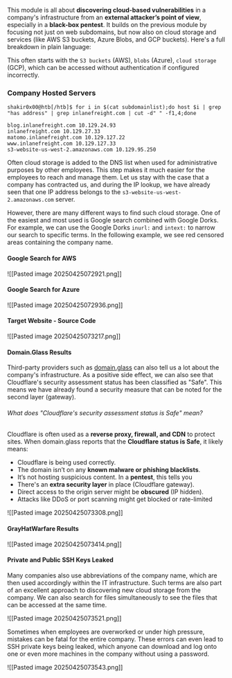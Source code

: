 This module is all about **discovering cloud-based vulnerabilities** in a company's infrastructure from an **external attacker’s point of view**, especially in a **black-box pentest**. It builds on the previous module by focusing not just on web subdomains, but now also on cloud storage and services (like AWS S3 buckets, Azure Blobs, and GCP buckets). Here's a full breakdown in plain language:

This often starts with the `S3 buckets` (AWS), `blobs` (Azure), `cloud storage` (GCP), which can be accessed without authentication if configured incorrectly.

### Company Hosted Servers

```shell
shakir0x00@htb[/htb]$ for i in $(cat subdomainlist);do host $i | grep "has address" | grep inlanefreight.com | cut -d" " -f1,4;done

blog.inlanefreight.com 10.129.24.93
inlanefreight.com 10.129.27.33
matomo.inlanefreight.com 10.129.127.22
www.inlanefreight.com 10.129.127.33
s3-website-us-west-2.amazonaws.com 10.129.95.250
```

Often cloud storage is added to the DNS list when used for administrative purposes by other employees. This step makes it much easier for the employees to reach and manage them. Let us stay with the case that a company has contracted us, and during the IP lookup, we have already seen that one IP address belongs to the `s3-website-us-west-2.amazonaws.com` server.

However, there are many different ways to find such cloud storage. One of the easiest and most used is Google search combined with Google Dorks. For example, we can use the Google Dorks `inurl:` and `intext:` to narrow our search to specific terms. In the following example, we see red censored areas containing the company name.

#### Google Search for AWS

![[Pasted image 20250425072921.png]]

#### Google Search for Azure

![[Pasted image 20250425072936.png]]


#### Target Website - Source Code
![[Pasted image 20250425073217.png]]

#### Domain.Glass Results

Third-party providers such as [domain.glass](https://domain.glass) can also tell us a lot about the company's infrastructure. As a positive side effect, we can also see that Cloudflare's security assessment status has been classified as "Safe". This means we have already found a security measure that can be noted for the second layer (gateway).

###### What does "Cloudflare's security assessment status is Safe" mean?

Cloudflare is often used as a **reverse proxy, firewall, and CDN** to protect sites.
When domain.glass reports that the **Cloudflare status is Safe**, it likely means:
- Cloudflare is being used correctly.
- The domain isn’t on any **known malware or phishing blacklists**.
- It’s not hosting suspicious content.
In a **pentest**, this tells you
- There's an **extra security layer** in place (Cloudflare gateway).
- Direct access to the origin server might be **obscured** (IP hidden).
- Attacks like DDoS or port scanning might get blocked or rate-limited

![[Pasted image 20250425073308.png]]

#### GrayHatWarfare Results

![[Pasted image 20250425073414.png]]

#### Private and Public SSH Keys Leaked

Many companies also use abbreviations of the company name, which are then used accordingly within the IT infrastructure. Such terms are also part of an excellent approach to discovering new cloud storage from the company. We can also search for files simultaneously to see the files that can be accessed at the same time.

![[Pasted image 20250425073521.png]]

Sometimes when employees are overworked or under high pressure, mistakes can be fatal for the entire company. These errors can even lead to SSH private keys being leaked, which anyone can download and log onto one or even more machines in the company without using a password.

![[Pasted image 20250425073543.png]]

